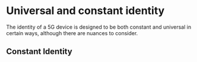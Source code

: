# Universal and constant identity
The identity of a 5G device is designed to be both constant and universal in certain ways, although there are nuances to consider.
## Constant Identity
